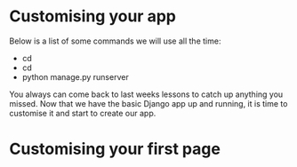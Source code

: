 # Customising your app

Below is a list of some commands we will use all the time:

- cd <projectfoldername>   
- cd <appname>  
- python manage.py runserver 

You always can come back to last weeks lessons to catch up anything you missed. Now that we have the basic Django app up and running, it is time to customise it and start to create our app.


# Customising your first page






